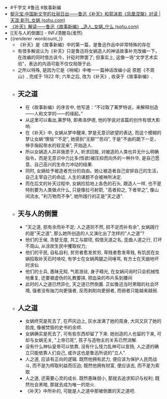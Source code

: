 - #千字文 #鲁迅 #故事新编
- [郜元宝:中国新文学的壮丽日出——鲁迅《补天》和郭沫若《凤凰涅槃》对读 | 天涯·新刊_女娲 (sohu.com)](https://www.sohu.com/a/312645833_595443)
- [《补天》解读——鲁迅《故事新编》_造人_女娲_什么 (sohu.com)](https://www.sohu.com/a/715800717_121124388)
- [[天与人的倒置]] - INFJ清醒岛(淮然)
- {{renderer :wordcount_}}
	- 《补天》是《故事新编》中的第一篇，是鲁迅作品中非常特殊的存在
	- 有很多解说认为《补天》只是鲁迅将女娲造人的神话故事补充改编一下，在改编的同时借古讽今，针砭时弊罢了; 但事实上, 这像一场"文学艺术实验"，表达的内涵可能不仅仅局限于此.
	- 之所以特殊, 是因为它是《呐喊》中唯一一篇神话改编小说 原题《不周山》, 完成于 1922 年; 六年之后, 改为《补天》, 收录于《故事新编》.
	- ## 天之道
		- 在《故事新编》的序言中, 他写道：“不过取了茀罗特说，来解释创造——人和文学的——的缘起。”
		- 从这里可以看出,茀罗特, 即弗洛伊德, 他的学说对该篇的创作有很大影响.
		- 在《补天》中, 女娲从梦中醒来, 梦是无意识欲望的表达, 而这个模糊的梦让女娲“懊恼”“不足”,  她感到"无聊""苦闷", 于是"不由的跪下一足，伸手掬起带水的软泥来”, 开始造人.
		- 所以女娲造人并非施恩于人, 祈求回报, 对被造的人类也并无什么明确指令，而是无意识中力比多(性欲)被压抑而向外的一种升华, 是自己愿意、自己高兴的生命力冲动的结果.
		- 同时, 女娲给予被造者充分的自由。她让被造者自己安排自己的生活，自己主宰自己的命运, 人生的课题不会被神所决定.
		- 而在后文的补天过程中, 女娲捡拾地上各色的石头, 跟造人一样, 也不是特别要为人类做点什么, 只是像拉弓射箭, "高者抑之, 下者举之", 像山间流水, "利万物而不争", 她所践行的正是"天之道".
	- ## 天与人的倒置
		- "天之道, 损有余而补不足; 人之道则不然, 损不足而补有余", 女娲践行的是"天之道", 那么她所创造的人又演化出了怎样的"人之道"?
		- 他们的王侯, 贪婪无度, 共工与颛顼, 假借天道之名, 歪曲人道之行, 打坏不周山, 从涂炭生民中攫取权力;
		- 他们的平民, 自私自利, 贫穷者愈发贫穷, 卑贱者愈发卑贱, 有饥民在女娲拾取补天石时啃咬, 有学士在女娲两腿之间唾骂, 有方士在天崩地坏时求仙
		- 他们的士兵, 愚昧无知, 气若游丝, 身子精光, 在女娲问询时只会机械性地重复, 还要被虚伪的礼教要挟, 把血染的布片系到腰间
		- 此时的人之道已然异化, 天之道已然倒置. 正如鲁迅当时黑暗的社会环境, 强者没有抽刀向更强者, 反而剥削向更弱者, 而弱者只能越来越弱.
	- ## 人之道
		- 女娲终究是死去了, 在芦灰边上, 灰水泼满了她的周身, 大风又灰了她的脸庞, 像被焚毁的史书的余烬.
		- 女娲确实是死去了, 可有些东西却留了下来. 她创造的人也留的下来, 可却与女娲无关, "上帝已死", 孩子与造物主的关系已然消解.
		- 没有什么神仙皇帝可以依靠, 没有什么怪力乱神可以宣扬, 人之道的确立只能依靠人们自己, 或许这也是鲁迅所说的"立人".
		- 人之道, 应该有正向的逻辑. 既然他拥有武力, 便应该为保护人民而战斗, 而不是为榨取利益而压迫; 既然他拥有财富, 便应该去, 而不是为索取
		- 人之道, 还需要心灵的成长. 既然愚昧弱小, 那就去追求知识与权利; 既然社会黑暗, 那就去成为唯一的炬火.
		- 《补天》中所补的, 可能是人之道中那被倒置的天之道吧.